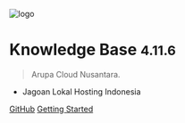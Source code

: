 ![logo](_media/icon.svg)

# Knowledge Base <small>4.11.6</small>

> Arupa Cloud Nusantara.

- Jagoan Lokal Hosting Indonesia

[GitHub](https://github.com/docsifyjs/docsify/)
[Getting Started](#docsify)
